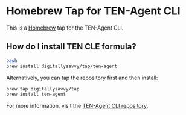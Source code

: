 # Homebrew Tap for TEN-Agent CLI

This is a [Homebrew](https://brew.sh) tap for the TEN-Agent CLI.

## How do I install TEN CLE formula?

```bash
bash
brew install digitallysavvy/tap/ten-agent
```

Alternatively, you can tap the repository first and then install:

```bash
brew tap digitallysavvy/tap
brew install ten-agent
```

For more information, visit the [TEN-Agent CLI repository](https://github.com/digitallysavvy/ten-agent-cli).
